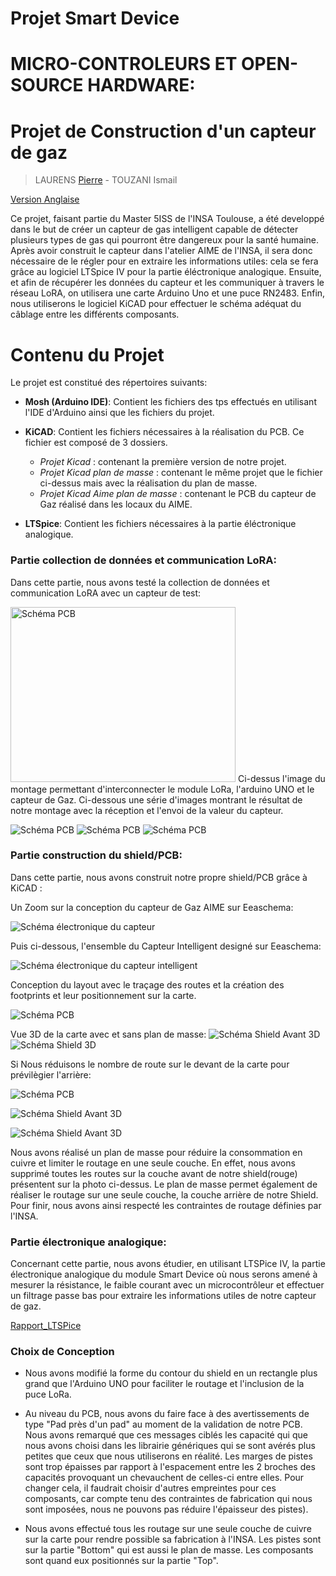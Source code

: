 
# Projet Smart Device
# MICRO-CONTROLEURS ET OPEN-SOURCE HARDWARE:
# Projet de Construction d'un capteur de gaz 
>LAURENS [Pierre](mailto:plaurens@etud.insa-toulouse.fr) - TOUZANI Ismail 


<a href="./README_EN.md">Version Anglaise</a>

Ce projet, faisant partie du Master 5ISS de l'INSA Toulouse, a été developpé dans le but de créer un capteur de gas intelligent capable de détecter plusieurs types de gas qui pourront être dangereux pour la santé humaine.
Après avoir construit le capteur dans l'atelier AIME de l'INSA, il sera donc nécessaire de le régler pour en extraire les informations utiles: cela se fera grâce au logiciel LTSpice IV pour la partie éléctronique analogique. Ensuite, et afin de récupérer les données du capteur et les communiquer à travers le réseau LoRA, on utilisera une carte Arduino Uno et une puce RN2483. Enfin, nous utiliserons le logiciel KiCAD pour effectuer le schéma adéquat du câblage entre les différents composants.

# Contenu du Projet
Le projet est constitué des répertoires suivants:
-   **Mosh (Arduino IDE)**: Contient les fichiers des tps effectués en utilisant l'IDE d'Arduino ainsi que les fichiers du projet.

-   **KiCAD**: Contient les fichiers nécessaires à la réalisation du PCB.
Ce fichier est composé de 3 dossiers.
    - *Projet Kicad* : contenant la première version de notre projet.
    - *Projet Kicad plan de masse* : contenant le même projet que le fichier ci-dessus mais avec la réalisation du plan de masse.
    - *Projet Kicad Aime plan de masse* : contenant le PCB du capteur de Gaz réalisé dans les locaux du AIME.

-   **LTSpice**: Contient les fichiers nécessaires à la partie éléctronique analogique.

  
### Partie collection de données et communication LoRA: 
Dans cette partie, nous avons testé la collection de données et communication LoRA avec un capteur de test:

<img width="360" height="280" src="Mosh/images_Mosh/image_mosh_final.jpg" title="Schéma PCB">
Ci-dessus l'image du montage permettant d'interconnecter le module LoRa, l'arduino UNO et le capteur de Gaz.
Ci-dessous une série d'images montrant le résultat de notre montage avec la réception et l'envoi de la valeur du capteur.

![Schéma PCB](/Mosh/images_Mosh/result_pot_dernierevaleur.png)
![Schéma PCB](/Mosh/images_Mosh/Resultat_potentiometre.png)
![Schéma PCB](/Mosh/images_Mosh/valeur_internetthings.png)
### Partie construction du shield/PCB: 
Dans cette partie, nous avons construit notre propre shield/PCB grâce à KiCAD :

Un Zoom sur la conception du capteur de Gaz AIME sur Eeaschema:

![Schéma électronique du capteur](/Kicad/Projet_Kicad_Aime_plan_masse/image_capteur.png)

Puis ci-dessous, l'ensemble du Capteur Intelligent designé sur Eeaschema:

![Schéma électronique du capteur intelligent](/Kicad/Projet_Kicad_Aime_plan_masse/capture_Aime_capteur_Eeaschema.png)

Conception du layout avec le traçage des routes et la création des footprints et leur positionnement sur la carte.


![Schéma PCB](/Kicad/Projet_Kicad_Aime_plan_masse/PCB_final_Aime_Capteur.png)

Vue 3D de la carte avec et sans plan de masse:
![Schéma Shield Avant 3D](/Kicad/Projet_Kicad_Aime_plan_masse/PcB_Aime_Sensor.png)
![Schéma Shield 3D](/Kicad/Projet_Kicad_Aime_plan_masse/Sensor_Aime_shield_3D.png)

Si Nous réduisons le nombre de route sur le devant de la carte pour prévilègier l'arrière:

![Schéma PCB](/Kicad/Projet_Kicad_Aime_plan_masse/PCB_final_Aime_Capteur_2.png)

![Schéma Shield Avant 3D](/Kicad/Projet_Kicad_Aime_plan_masse/PcB_Aime_Sensor_2.png)

![Schéma Shield Avant 3D](/Kicad/Projet_Kicad_Aime_plan_masse/PcB_Aime_Shield_arriere_3D.png)



Nous avons réalisé un plan de masse pour réduire la consommation en cuivre et limiter le routage en une seule couche. En effet, nous avons  supprimé toutes les routes sur la couche avant de notre shield(rouge) présentent sur la photo ci-dessus.
Le plan de masse permet également de réaliser le routage sur une seule couche, la couche arrière  de notre Shield. Pour finir, nous avons ainsi respecté les contraintes de routage définies par l'INSA.

### Partie électronique analogique: 
Concernant cette partie, nous avons étudier, en utilisant LTSPice IV, la partie électronique analogique du module Smart Device où nous serons amené à mesurer la résistance, le faible courant avec un microcontrôleur et effectuer un filtrage passe bas pour extraire les informations utiles de notre capteur de gaz. 

<a href="/LTspice/UF_Smart_Device_ Partie_analogique_avec_LTSpice_IV.pdf">Rapport_LTSPice</a>


### Choix de Conception

 - Nous avons modifié la forme du contour du shield en un rectangle plus grand que l'Arduino UNO pour faciliter le routage et l'inclusion de la puce LoRa.

- Au niveau du PCB, nous avons du faire face à des avertissements de type "Pad près d'un pad" au moment de la validation de notre PCB. Nous avons remarqué que ces messages ciblés les capacité qui que nous avons choisi dans les librairie génériques qui se sont avérés plus petites que ceux que nous utiliserons en réalité. Les marges de pistes sont trop épaisses par rapport à l'espacement entre les 2 broches des capacités provoquant un chevauchent de celles-ci entre elles. Pour changer cela, il faudrait choisir d'autres empreintes pour ces composants, car compte tenu des contraintes de fabrication qui nous sont imposées, nous ne pouvons pas réduire l'épaisseur des pistes). 

- Nous avons effectué tous les routage sur une seule couche de cuivre sur la carte pour rendre possible sa fabrication à l'INSA. Les pistes sont sur la partie "Bottom" qui est aussi le plan de masse. Les composants sont quand eux positionnés sur la partie "Top".
